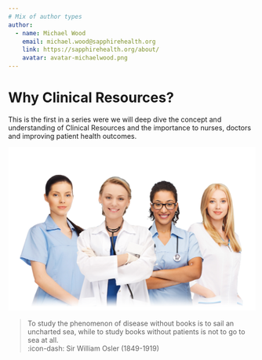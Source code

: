 ```yaml
---
# Mix of author types
author:
  - name: Michael Wood
    email: michael.wood@sapphirehealth.org
    link: https://sapphirehealth.org/about/
    avatar: avatar-michaelwood.png
---
```


# Why Clinical Resources?

This is the first in a series were we will deep dive the concept and understanding of Clinical Resources and the importance to nurses, doctors and improving patient health outcomes.

![](20240402a-pic1.png)

>  To study the phenomenon of disease without books is to sail an uncharted sea, while to study books without patients is not to go to sea at all. 
>  <br> :icon-dash: Sir William Osler (1849-1919)